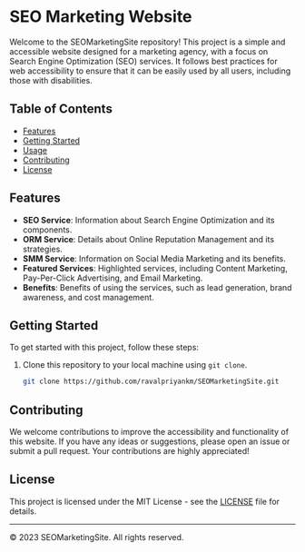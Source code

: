 # SEO Marketing Website

Welcome to the SEOMarketingSite repository! This project is a simple and accessible website designed for a marketing agency, with a focus on Search Engine Optimization (SEO) services. It follows best practices for web accessibility to ensure that it can be easily used by all users, including those with disabilities.

## Table of Contents
- [Features](#features)
- [Getting Started](#getting-started)
- [Usage](#usage)
- [Contributing](#contributing)
- [License](#license)

## Features
- **SEO Service**: Information about Search Engine Optimization and its components.
- **ORM Service**: Details about Online Reputation Management and its strategies.
- **SMM Service**: Information on Social Media Marketing and its benefits.
- **Featured Services**: Highlighted services, including Content Marketing, Pay-Per-Click Advertising, and Email Marketing.
- **Benefits**: Benefits of using the services, such as lead generation, brand awareness, and cost management.

## Getting Started

To get started with this project, follow these steps:

1. Clone this repository to your local machine using `git clone`.

   ```bash
   git clone https://github.com/ravalpriyankm/SEOMarketingSite.git


## Contributing

We welcome contributions to improve the accessibility and functionality of this website. If you have any ideas or suggestions, please open an issue or submit a pull request. Your contributions are highly appreciated!

## License

This project is licensed under the MIT License - see the [LICENSE](LICENSE) file for details.

---

© 2023 SEOMarketingSite. All rights reserved.
